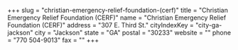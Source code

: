 +++
slug = "christian-emergency-relief-foundation-(cerf)"
title = "Christian Emergency Relief Foundation (CERF)"
name = "Christian Emergency Relief Foundation (CERF)"
address = "307 E. Third St."
cityIndexKey = "city-ga-jackson"
city = "Jackson"
state = "GA"
postal = "30233"
website = ""
phone = "770 504-9013"
fax = ""
+++
